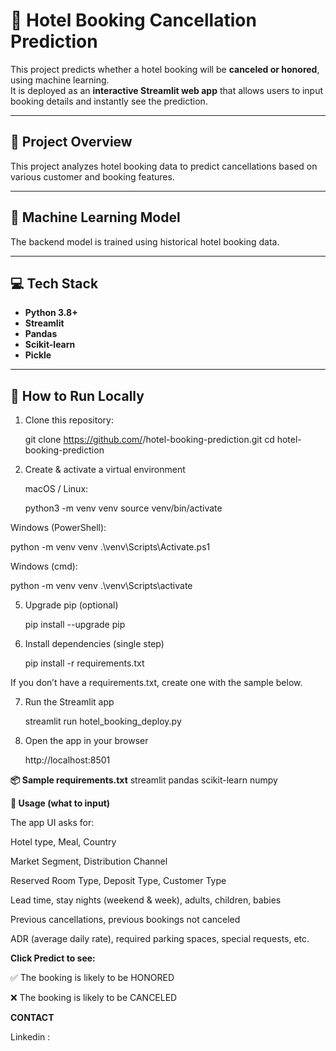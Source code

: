 # 🏨 **Hotel Booking Cancellation Prediction**

This project predicts whether a hotel booking will be **canceled or honored**, using machine learning.  
It is deployed as an **interactive Streamlit web app** that allows users to input booking details and instantly see the prediction.

---

## 🚀 **Project Overview**

This project analyzes hotel booking data to predict cancellations based on various customer and booking features.

---

## 🧠 **Machine Learning Model**

The backend model is trained using historical hotel booking data.

---

## 💻 **Tech Stack**

- **Python 3.8+**
- **Streamlit**
- **Pandas**
- **Scikit-learn**
- **Pickle**

---

## 🧾 **How to Run Locally**

1. Clone this repository:
   
   git clone https://github.com/<your-username>/hotel-booking-prediction.git
   cd hotel-booking-prediction
   
2. Create & activate a virtual environment

   macOS / Linux:

   python3 -m venv venv
   source venv/bin/activate

  Windows (PowerShell):

   python -m venv venv
   .\venv\Scripts\Activate.ps1


  Windows (cmd):

   python -m venv venv
   .\venv\Scripts\activate


5. Upgrade pip (optional)

   pip install --upgrade pip


6. Install dependencies (single step)

   pip install -r requirements.txt


If you don’t have a requirements.txt, create one with the sample below.

7. Run the Streamlit app

   streamlit run hotel_booking_deploy.py


8. Open the app in your browser

   http://localhost:8501

**📦 Sample requirements.txt**
streamlit
pandas
scikit-learn
numpy


**🧩 Usage (what to input)**

The app UI asks for:

Hotel type, Meal, Country

Market Segment, Distribution Channel

Reserved Room Type, Deposit Type, Customer Type

Lead time, stay nights (weekend & week), adults, children, babies

Previous cancellations, previous bookings not canceled

ADR (average daily rate), required parking spaces, special requests, etc.

**Click Predict to see:**

✅ The booking is likely to be HONORED

❌ The booking is likely to be CANCELED

**CONTACT**

Linkedin : 
